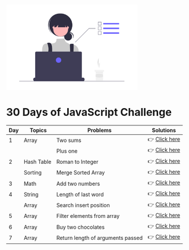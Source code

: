 <img src="./assets/img/pic-2.png" width="70%" height="60%">

# 30 Days of JavaScript Challenge

| Day | Topics | Problems | Solutions |
| --- | ------ | -------- | --------- |
| 1   | Array  | Two sums | 👉 [Click here](https://github.com/nganle2911/30-days-JavaScript/blob/main/Array/twoSum.js) |
|     |       | Plus one | 👉 [Click here](https://github.com/nganle2911/30-days-JavaScript/blob/main/Array/plusOne.js) |
| 2   | Hash Table | Roman to Integer | 👉 [Click here](https://github.com/nganle2911/30-days-JavaScript/blob/main/Hash-table/romanToInteger.js) |
|     | Sorting | Merge Sorted Array | 👉 [Click here](https://github.com/nganle2911/30-days-JavaScript/blob/main/Sorting/mergeSortedArray.js) |
| 3   | Math | Add two numbers | 👉 [Click here](https://github.com/nganle2911/30-days-JavaScript/blob/main/Math/addTwoNumbers.js) |
| 4   | String | Length of last word | 👉 [Click here](https://github.com/nganle2911/30-days-JavaScript/blob/main/String/LengthOfLastWord.js) |
|     | Array | Search insert position | 👉 [Click here](https://github.com/nganle2911/30-days-JavaScript/blob/main/Array/searchInsertPosition.js) |
| 5   | Array | Filter elements from array | 👉 [Click here](https://github.com/nganle2911/30-days-JavaScript/blob/main/Array/filterElementsArray.js) |
| 6 | Array | Buy two chocolates | 👉 [Click here](https://github.com/nganle2911/30-days-JavaScript/blob/main/Array/buyTwoChocolates.js) |
| 7 | Array | Return length of arguments passed | 👉 [Click here](https://github.com/nganle2911/30-days-JavaScript/blob/main/Array/returnLenOfArgsPassed.js) |

